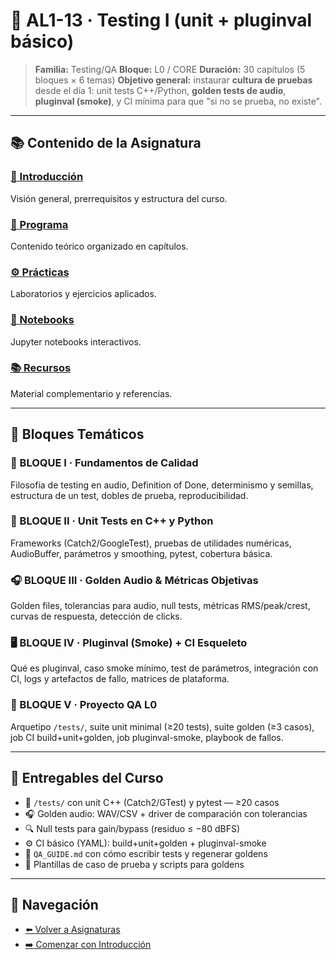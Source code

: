 # 🧪 AL1-13 · Testing I (unit + pluginval básico)

> **Familia:** Testing/QA
> **Bloque:** L0 / CORE
> **Duración:** 30 capítulos (5 bloques × 6 temas)
> **Objetivo general:** instaurar **cultura de pruebas** desde el día 1: unit tests C++/Python, **golden tests de audio**, **pluginval (smoke)**, y CI mínima para que "si no se prueba, no existe".

---

## 📚 Contenido de la Asignatura

### [📖 Introducción](introduccion.md)
Visión general, prerrequisitos y estructura del curso.

### [📝 Programa](programa/)
Contenido teórico organizado en capítulos.

### [⚙️ Prácticas](practicas/)
Laboratorios y ejercicios aplicados.

### [📓 Notebooks](notebooks/)
Jupyter notebooks interactivos.

### [📚 Recursos](recursos/)
Material complementario y referencias.

---

## 🎯 Bloques Temáticos

### 🧭 BLOQUE I · Fundamentos de Calidad
Filosofía de testing en audio, Definition of Done, determinismo y semillas, estructura de un test, dobles de prueba, reproducibilidad.

### 🧩 BLOQUE II · Unit Tests en C++ y Python
Frameworks (Catch2/GoogleTest), pruebas de utilidades numéricas, AudioBuffer, parámetros y smoothing, pytest, cobertura básica.

### 🎧 BLOQUE III · Golden Audio & Métricas Objetivas
Golden files, tolerancias para audio, null tests, métricas RMS/peak/crest, curvas de respuesta, detección de clicks.

### 🖥️ BLOQUE IV · Pluginval (Smoke) + CI Esqueleto
Qué es pluginval, caso smoke mínimo, test de parámetros, integración con CI, logs y artefactos de fallo, matrices de plataforma.

### 🚀 BLOQUE V · Proyecto QA L0
Arquetipo `/tests/`, suite unit minimal (≥20 tests), suite golden (≥3 casos), job CI build+unit+golden, job pluginval-smoke, playbook de fallos.

---

## 🧾 Entregables del Curso

- 📂 `/tests/` con unit C++ (Catch2/GTest) y pytest — ≥20 casos
- 🎧 Golden audio: WAV/CSV + driver de comparación con tolerancias
- 🔍 Null tests para gain/bypass (residuo ≤ −80 dBFS)
- ⚙️ CI básico (YAML): build+unit+golden + pluginval-smoke
- 📄 `QA_GUIDE.md` con cómo escribir tests y regenerar goldens
- 🧰 Plantillas de caso de prueba y scripts para goldens

---

## 🔗 Navegación

- [⬅️ Volver a Asignaturas](../)
- [➡️ Comenzar con Introducción](introduccion.md)
